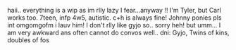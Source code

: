 haii.. everything is a wip as im rlly lazy I fear...anyway !!
I'm Tyler, but Carl works too. 7teen, infp 4w5, autistic. 
c+h is always fine! Johnny ponies pls int omgomgofm i lauv him! 
I don't rlly like gyjo so.. sorry heh! but umm... I am very awkward ans often cannot do convos well.. 
dni: Gyjo, Twins of kins, doubles of fos
